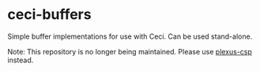 ceci-buffers
============

Simple buffer implementations for use with Ceci. Can be used stand-alone.

Note: This repository is no longer being maintained. Please use [plexus-csp](https://github.com/AppliedMathematicsANU/plexus-csp) instead.

